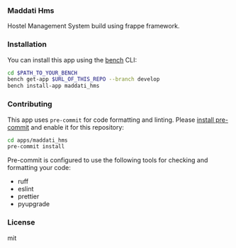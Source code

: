 ### Maddati Hms

Hostel Management System build  using frappe framework.

### Installation

You can install this app using the [bench](https://github.com/frappe/bench) CLI:

```bash
cd $PATH_TO_YOUR_BENCH
bench get-app $URL_OF_THIS_REPO --branch develop
bench install-app maddati_hms
```

### Contributing

This app uses `pre-commit` for code formatting and linting. Please [install pre-commit](https://pre-commit.com/#installation) and enable it for this repository:

```bash
cd apps/maddati_hms
pre-commit install
```

Pre-commit is configured to use the following tools for checking and formatting your code:

- ruff
- eslint
- prettier
- pyupgrade

### License

mit
